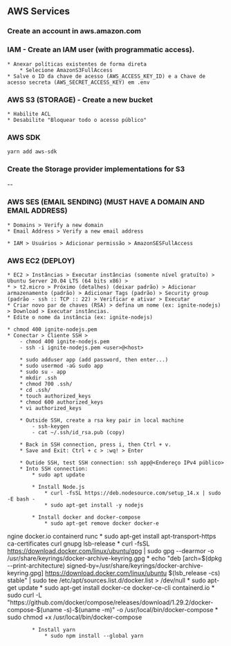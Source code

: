 ## AWS Services

### Create an account in aws.amazon.com

### IAM - Create an IAM user (with programmatic access).
    * Anexar políticas existentes de forma direta
        * Selecione AmazonS3FullAccess
    * Salve o ID da chave de acesso (AWS_ACCESS_KEY_ID) e a Chave de acesso secreta (AWS_SECRET_ACCESS_KEY) em .env

### AWS S3 (STORAGE) - Create a new bucket
    * Habilite ACL
    * Desabilite "Bloquear todo o acesso público"

### AWS SDK
```
yarn add aws-sdk
```

### Create the Storage provider implementations for S3

--

### AWS SES (EMAIL SENDING) (MUST HAVE A DOMAIN AND EMAIL ADDRESS)
    * Domains > Verify a new domain
    * Email Address > Verify a new email address

    * IAM > Usuários > Adicionar permissão > AmazonSESFullAccess

### AWS EC2 (DEPLOY)
    * EC2 > Instâncias > Executar instâncias (somente nível gratuíto) > Ubuntu Server 20.04 LTS (64 bits x86) >
    * > t2.micro > Próximo (detalhes) (deixar padrão) > Adicionar armazenamento (padrão) > Adicionar Tags (padrão) > Security group (padrão - ssh :: TCP :: 22) > Verificar e ativar > Executar
    * Criar novo par de chaves (RSA) > defina um nome (ex: ignite-nodejs) > Download > Executar instâncias.
    * Edite o nome da instância (ex: ignite-nodejs)

    * chmod 400 ignite-nodejs.pem
    * Conectar > Cliente SSH > 
        - chmod 400 ignite-nodejs.pem
        - ssh -i ignite-nodejs.pem <user>@<host>

        * sudo adduser app (add password, then enter...)
        * sudo usermod -aG sudo app
        * sudo su - app
        * mkdir .ssh
        * chmod 700 .ssh/
        * cd .ssh/
        * touch authorized_keys
        * chmod 600 authorized_keys
        * vi authorized_keys
        
        * Outside SSH, create a rsa key pair in local machine
            - ssh-keygen
            - cat ~/.ssh/id_rsa.pub (copy)

        * Back in SSH connection, press i, then Ctrl + v.
        * Save and Exit: Ctrl + c > :wq! > Enter
        
        * Outide SSH, test SSH connection: ssh app@<Endereço IPv4 público>
        * Into SSH connection:
            * sudo apt update

            * Install Node.js
                * curl -fsSL https://deb.nodesource.com/setup_14.x | sudo -E bash -
                * sudo apt-get install -y nodejs

            * Install docker and docker-compose
                * sudo apt-get remove docker docker-e
ngine docker.io containerd runc
                * sudo apt-get install apt-transport-https ca-certificates curl gnupg lsb-release
                * curl -fsSL https://download.docker.com/linux/ubuntu/gpg | sudo gpg --dearmor -o /usr/share/keyrings/docker-archive-keyring.gpg
                * echo "deb [arch=$(dpkg --print-architecture) signed-by=/usr/share/keyrings/docker-archive-keyring.gpg] https://download.docker.com/linux/ubuntu $(lsb_release -cs) stable" | sudo tee /etc/apt/sources.list.d/docker.list > /dev/null
                * sudo apt-get update
                * sudo apt-get install docker-ce docker-ce-cli containerd.io
                * sudo curl -L "https://github.com/docker/compose/releases/download/1.29.2/docker-compose-$(uname -s)-$(uname -m)" -o /usr/local/bin/docker-compose
                * sudo chmod +x /usr/local/bin/docker-compose

            * Install yarn
                * sudo npm install --global yarn